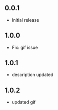 ## 0.0.1

- Initial release 

## 1.0.0
- Fix: gif issue

## 1.0.1
- description updated

## 1.0.2
- updated gif 
